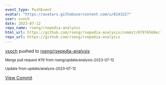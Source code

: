 ```yaml
---
event_type: PushEvent
avatar: "https://avatars.githubusercontent.com/u/814322?"
user: vsoch
date: 2023-07-12
repo_name: rseng/rsepedia-analysis
html_url: https://github.com/rseng/rsepedia-analysis/commit/07976560ec17a002d3e3cef3dc5f9b36c7dec688
repo_url: https://github.com/rseng/rsepedia-analysis
---
```


<a href='https://github.com/vsoch' target='_blank'>vsoch</a> pushed to <a href='https://github.com/rseng/rsepedia-analysis' target='_blank'>rseng/rsepedia-analysis</a>

<small>Merge pull request #79 from rseng/update/analysis-2023-07-12

Update from update/analysis-2023-07-12</small>

<a href='https://github.com/rseng/rsepedia-analysis/commit/07976560ec17a002d3e3cef3dc5f9b36c7dec688' target='_blank'>View Commit</a>